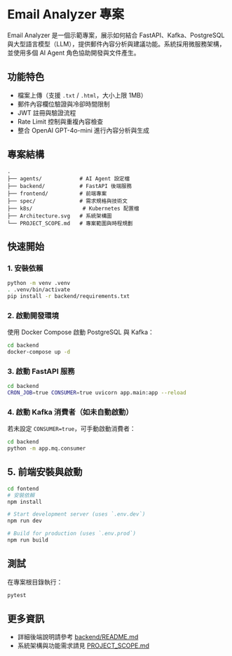 # Email Analyzer 專案

Email Analyzer 是一個示範專案，展示如何結合 FastAPI、Kafka、PostgreSQL 與大型語言模型（LLM），提供郵件內容分析與建議功能。系統採用微服務架構，並使用多個 AI Agent 角色協助開發與文件產生。

## 功能特色

- 檔案上傳（支援 `.txt` / `.html`，大小上限 1MB）
- 郵件內容欄位驗證與冷卻時間限制
- JWT 註冊與驗證流程
- Rate Limit 控制與重複內容檢查
- 整合 OpenAI GPT-4o-mini 進行內容分析與生成

## 專案結構

```
.
├── agents/            # AI Agent 設定檔
├── backend/           # FastAPI 後端服務
├── frontend/          # 前端專案
├── spec/              # 需求規格與技術文
├── k8s/                # Kubernetes 配置檔
├── Architecture.svg   # 系統架構圖
└── PROJECT_SCOPE.md   # 專案範圍與時程規劃
```

## 快速開始

### 1. 安裝依賴

```bash
python -m venv .venv
. .venv/bin/activate
pip install -r backend/requirements.txt
```

### 2. 啟動開發環境

使用 Docker Compose 啟動 PostgreSQL 與 Kafka：

```bash
cd backend
docker-compose up -d
```

### 3. 啟動 FastAPI 服務

```bash
cd backend
CRON_JOB=true CONSUMER=true uvicorn app.main:app --reload
```

### 4. 啟動 Kafka 消費者（如未自動啟動）

若未設定 `CONSUMER=true`，可手動啟動消費者：

```bash
cd backend
python -m app.mq.consumer
```

## 5. 前端安裝與啟動

```bash
cd fontend
# 安裝依賴
npm install

# Start development server (uses `.env.dev`)
npm run dev

# Build for production (uses `.env.prod`)
npm run build
```

## 測試

在專案根目錄執行：

```bash
pytest
```

## 更多資訊

- 詳細後端說明請參考 [backend/README.md](backend/README.md)
- 系統架構與功能需求請見 [PROJECT_SCOPE.md](PROJECT_SCOPE.md)
